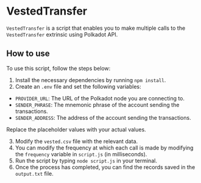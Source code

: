 # VestedTransfer

`VestedTransfer` is a script that enables you to make multiple calls to the `VestedTransfer` extrinsic using Polkadot API.

## How to use

To use this script, follow the steps below:

1. Install the necessary dependencies by running `npm install`.
2. Create an `.env` file and set the following variables:


- `PROVIDER_URL`: The URL of the Polkadot node you are connecting to.
- `SENDER_PHRASE`: The mnemonic phrase of the account sending the transactions.
- `SENDER_ADDRESS`: The address of the account sending the transactions.

Replace the placeholder values with your actual values.

3. Modify the `vested.csv` file with the relevant data.
4. You can modify the frequency at which each call is made by modifying the `frequency` variable in `script.js` (in milliseconds).
5. Run the script by typing `node script.js` in your terminal.
6. Once the process has completed, you can find the records saved in the `output.txt` file.



